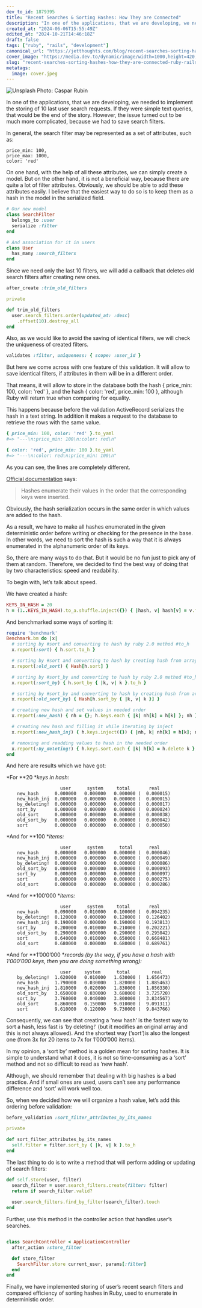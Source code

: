 ```yaml
---
dev_to_id: 1879395
title: "Recent Searches & Sorting Hashes: How They are Connected"
description: "In one of the applications, that we are developing, we needed to implement the storing of 10 last..."
created_at: "2024-06-06T15:55:49Z"
edited_at: "2024-10-21T14:46:18Z"
draft: false
tags: ["ruby", "rails", "development"]
canonical_url: "https://jetthoughts.com/blog/recent-searches-sorting-hashes-how-they-are-connected-ruby-rails/"
cover_image: "https://media.dev.to/dynamic/image/width=1000,height=420,fit=cover,gravity=auto,format=auto/https%3A%2F%2Fraw.githubusercontent.com%2Fjetthoughts%2Fjetthoughts.github.io%2Fmaster%2Fstatic%2Fassets%2Fimg%2Fblog%2Frecent-searches-sorting-hashes-how-they-are-connected-ruby-rails%2Ffile_0.jpeg"
slug: "recent-searches-sorting-hashes-how-they-are-connected-ruby-rails"
metatags:
  image: cover.jpeg
---
```


![Unsplash Photo: [Caspar Rubin](https://unsplash.com/@casparrubin)](file_0.jpeg)

In one of the applications, that we are developing, we needed to implement the storing of 10 last user search requests. If they were simple text queries, that would be the end of the story. However, the issue turned out to be much more complicated, because we had to save search filters.

In general, the search filter may be represented as a set of attributes, such as:

```
price_min: 100,
price_max: 1000,
color: 'red'
```

On one hand, with the help of all these attributes, we can simply create a model. But on the other hand, it is not a beneficial way, because there are quite a lot of filter attributes. Obviously, we should be able to add these attributes easily. I believe that the easiest way to do so is to keep them as a hash in the model in the serialized field.

```ruby
# Our new model
class SearchFilter
  belongs_to :user
  serialize :filter
end

# And association for it in users
class User
  has_many :search_filters
end
```

Since we need only the last 10 filters, we will add a callback that deletes old search filters after creating new ones.

```ruby
after_create :trim_old_filters

private

def trim_old_filters
  user.search_filters.order(updated_at: :desc)
    .offset(10).destroy_all
end
```

Also, as we would like to avoid the saving of identical filters, we will check the uniqueness of created filters.

```ruby
validates :filter, uniqueness: { scope: :user_id }
```

But here we come across with one feature of this validation. It will allow to save identical filters, if attributes in them will be in a different order.

That means, it will allow to store in the database both the hash { price_min: 100, color: 'red' }, and the hash { color: 'red', price_min: 100 }, although Ruby will return true when comparing for equality.

This happens because before the validation ActiveRecord serializes the hash in a text string. In addition it makes a request to the database to retrieve the rows with the same value.

```ruby
{ price_min: 100, color: 'red' }.to_yaml
#=> "---\n:price_min: 100\n:color: red\n"

{ color: 'red', price_min: 100 }.to_yaml
#=> "---\n:color: red\n:price_min: 100\n"
```

As you can see, the lines are completely different.

[Official documentation](http://www.ruby-doc.org/core-2.1.2/Hash.html) says:
>  Hashes enumerate their values in the order that the corresponding keys were inserted.

Obviously, the hash serialization occurs in the same order in which values are added to the hash.

As a result, we have to make all hashes enumerated in the given deterministic order before writing or checking for the presence in the base. In other words, we need to sort the hash is such a way that it is always enumerated in the alphanumeric order of its keys.

So, there are many ways to do that. But it would be no fun just to pick any of them at random. Therefore, we decided to find the best way of doing that by two characteristics: speed and readability.

To begin with, let’s talk about speed.

We have created a hash:

```ruby
KEYS_IN_HASH = 20
h = (1..KEYS_IN_HASH).to_a.shuffle.inject({}) { |hash, v| hash[v] = v.to_s; hash }
```

And benchmarked some ways of sorting it:

```ruby
require 'benchmark'
Benchmark.bm do |x|
  # sorting by #sort and converting to hash by ruby 2.0 method #to_h
  x.report(:sort) { h.sort.to_h }

  # sorting by #sort and converting to hash by creating hash from array of key/value arrays
  x.report(:old_sort) { Hash[h.sort] }

  # sorting by #sort_by and converting to hash by ruby 2.0 method #to_h
  x.report(:sort_by) { h.sort_by { |k, v| k }.to_h }

  # sorting by #sort_by and converting to hash by creating hash from array of key/value arrays
  x.report(:old_sort_by) { Hash[h.sort_by { |k, v| k }] }

  # creating new hash and set values in needed order
  x.report(:new_hash) { nh = {}; h.keys.each { |k| nh[k] = h[k] }; nh }

  # creating new hash and filling it while iterating by inject
  x.report(:new_hash_inj) { h.keys.inject({}) { |nh, k| nh[k] = h[k]; nh } }

  # removing and readding values to hash in the needed order
  x.report(:by_deleting!) { h.keys.sort.each { |k| h[k] = h.delete k }; h }
end
```

And here are results which we have got:

*For **20 **keys in hash:*
```
                    user      system     total       real
    new_hash      0.000000   0.000000   0.000000 (  0.000015)
    new_hash_inj  0.000000   0.000000   0.000000 (  0.000015)
    by_deleting!  0.000000   0.000000   0.000000 (  0.000017)
    sort_by       0.000000   0.000000   0.000000 (  0.000024)
    old_sort      0.000000   0.000000   0.000000 (  0.000038)
    old_sort_by   0.000000   0.000000   0.000000 (  0.000042)
    sort          0.000000   0.000000   0.000000 (  0.000050)
```
*And for **100 **items:*
```
                    user      system      total      real
    new_hash      0.000000   0.000000   0.000000 (  0.000046)
    new_hash_inj  0.000000   0.000000   0.000000 (  0.000049)
    by_deleting!  0.000000   0.000000   0.000000 (  0.000086)
    old_sort_by   0.000000   0.000000   0.000000 (  0.000093)
    sort_by       0.000000   0.000000   0.000000 (  0.000097)
    sort          0.000000   0.000000   0.000000 (  0.000275)
    old_sort      0.000000   0.000000   0.000000 (  0.000286)
```
*And for **100’000 **items:*
```
                    user      system     total       real
    new_hash      0.090000   0.010000   0.100000 (  0.094235)
    by_deleting!  0.120000   0.000000   0.120000 (  0.126402)
    new_hash_inj  0.190000   0.000000   0.190000 (  0.193813)
    sort_by       0.200000   0.010000   0.210000 (  0.202221)
    old_sort_by   0.290000   0.000000   0.290000 (  0.295042)
    sort          0.640000   0.010000   0.650000 (  0.668481)
    old_sort      0.680000   0.000000   0.680000 (  0.689761)
```
*And for **1’000’000 **records (by the way, if you have a hash with 1’000’000 keys, then you are doing something wrong):*
```
                    user     system      total        real
    by_deleting!  1.620000   0.010000   1.630000 (  1.656473)
    new_hash      1.790000   0.030000   1.820000 (  1.885463)
    new_hash_inj  1.810000   0.020000   1.830000 (  1.856330)
    old_sort_by   3.650000   0.030000   3.680000 (  3.725720)
    sort_by       3.760000   0.040000   3.800000 (  3.834567)
    old_sort      8.860000   0.150000   9.010000 (  9.091311)
    sort          9.610000   0.120000   9.730000 (  9.843766)
```
Consequently, we can see that creating a ‘new hash’ is the fastest way to sort a hash, less fast is ‘by deleting!’ (but it modifies an original array and this is not always allowed). And the shortest way (‘sort’)is also the longest one (from 3x for 20 items to 7x for 1’000’000 items).

In my opinion, a ‘sort by’ method is a golden mean for sorting hashes. It is simple to understand what it does, it is not so time-consuming as a ‘sort’ method and not so difficult to read as ‘new hash’.

Although, we should remember that dealing with big hashes is a bad practice. And if small ones are used, users can’t see any performance difference and ‘sort’ will work well too.

So, when we decided how we will organize a hash value, let’s add this ordering before validation:

```ruby
before_validation :sort_filter_attributes_by_its_names

private 

def sort_filter_attributes_by_its_names
  self.filter = filter.sort_by { |k, v| k }.to_h
end
```

The last thing to do is to write a method that will perform adding or updating of search filters:

```ruby
def self.store(user, filter)
  search_filter = user.search_filters.create(filter: filter)
  return if search_filter.valid?
  
  user.search_filters.find_by_filter(search_filter).touch
end
```

Further, use this method in the controller action that handles user’s searches.

```ruby

class SearchController < ApplicationController
  after_action :store_filter

  def store_filter
    SearchFilter.store current_user, params[:filter]
  end
end
```

Finally, we have implemented storing of user’s recent search filters and compared efficiency of sorting hashes in Ruby, used to enumerate in deterministic order.
